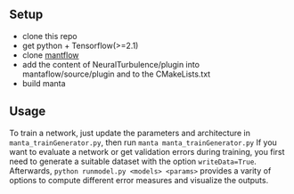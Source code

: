 ## Setup
* clone this repo
* get python + Tensorflow(>=2.1)
* clone [mantflow](https://github.com/tum-pbs/mantaflow)
* add the content of NeuralTurbulence/plugin into mantaflow/source/plugin and to the CMakeLists.txt
* build manta

## Usage
To train a network, just update the parameters and architecture in `manta_trainGenerator.py`, then run
```manta manta_trainGenerator.py```
If you want to evaluate a network or get validation errors during training, you first need to generate a suitable dataset with the option `writeData=True`. Afterwards, 
```python runmodel.py <models> <params>``` 
provides a varity of options to compute different error measures and visualize the outputs.
